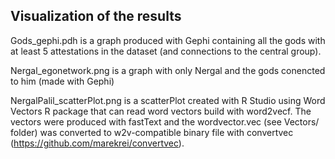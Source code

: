 ## Visualization of the results

Gods_gephi.pdh is a graph produced with Gephi containing all the gods with at least 5 attestations in the dataset (and connections to the central group).

Nergal_egonetwork.png is a graph with only Nergal and the gods conencted to him (made with Gephi)

NergalPalil_scatterPlot.png is a scatterPlot created with R Studio using Word Vectors R package that can read word vectors build with word2vecf. The vectors were produced with fastText and the wordvector.vec (see Vectors/ folder) was converted to w2v-compatible binary file with convertvec (https://github.com/marekrei/convertvec).
